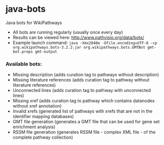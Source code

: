 # java-bots
Java bots for WikiPathways 
- All bots are running regularly (usually once every day) 
- Results can be viewed here: http://www.pathvisio.org/data/bots/
- Example launch command: ```java -Xmx2048m -Dfile.encoding=UTF-8 -cp org.wikipathways.bots-3.2.2.jar org.wikipathways.bots.GMTBot gmt-bot.props gmt-output```


### Available bots:
- Missing description (adds curation tag to pathways without description)
- Missing literature references (adds curation tag to pathway without literature references)
- Unconnected lines (adds curation tag to pathway with unconnected lines)
- Missing xref (adds curation tag to pathway which contains datanodes without xref annotation)
- Invalid xrefs (generated list of pathways with xrefs that are not in the identifier mapping databases)
- GMT file generation (generates a GMT file that can be used for gene set enrichment analysis)
- RSSM file generation (generates RSSM file - complex XML file - of the complete pathway collection)
